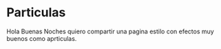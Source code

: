 # Particulas
Hola Buenas Noches quiero compartir una pagina estilo con efectos muy buenos como aprticulas.
